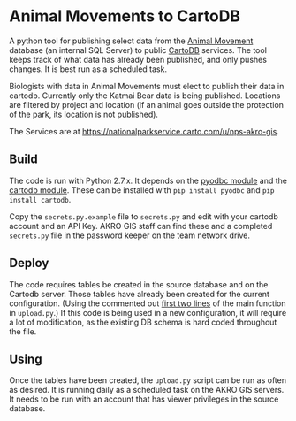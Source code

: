 # Animal Movements to CartoDB

A python tool for publishing select data from the
[Animal Movement](https://github.com/AKROGIS/AnimalMovement)
database (an internal SQL Server) to public
[CartoDB](https://cartodb.com)
services.  The tool keeps track of what data has already been
published, and only pushes changes.  It is best run as a
scheduled task.

Biologists with data in Animal Movements must elect to publish
their data in cartodb.  Currently only the Katmai Bear data is
being published. Locations are filtered by project and location
(if an animal goes outside the protection of the park, its
location is not published).

The Services are at
https://nationalparkservice.carto.com/u/nps-akro-gis.

## Build

The code is run with Python 2.7.x. It depends on the
[pyodbc module](https://pypi.org/project/pyodbc/)
and the
[cartodb module](https://pypi.org/project/cartodb/).
These can be installed with `pip install pyodbc` and
`pip install cartodb`.

Copy the `secrets.py.example` file to `secrets.py` and
edit with your cartodb account and an API Key.
AKRO GIS staff can find these and a completed
`secrets.py` file in the password keeper on the
team network drive.

## Deploy

The code requires tables be created in the source database
and on the Cartodb server.  Those tables have already been
created for the current configuration.  (Using the commented out
[first two lines](https://github.com/regan-sarwas/am2cartodb/blob/55be163f56805e5ca0f063dcfa8ba3c350895f90/upload.py#L345-L346)
of the main function in `upload.py`.)
If this code is being used in a new configuration, it will
require a lot of modification, as the existing DB schema is
hard coded throughout the file.

## Using

Once the tables have been created, the `upload.py` script can
be run as often as desired.  It is running daily as a scheduled
task on the AKRO GIS servers.  It needs to be run with an
account that has viewer privileges in the source database.
